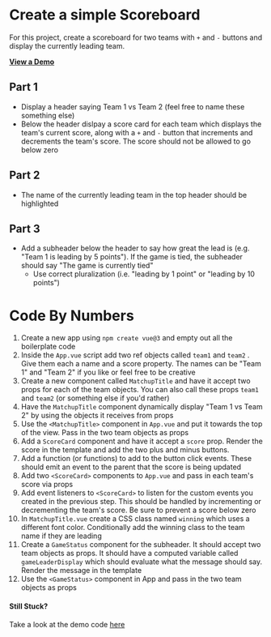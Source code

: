 # Create a simple Scoreboard

For this project, create a scoreboard for two teams with `+` and `-` buttons and display the currently leading team.

[**View a Demo**](https://nss-vue-scoreboard.web.app/)

## Part 1

- Display a header saying Team 1 vs Team 2 (feel free to name these something else)
- Below the header dislpay a score card for each team which displays the team's current score, along with a `+` and `-` button that increments and decrements the team's score. The score should not be allowed to go below zero

## Part 2

- The name of the currently leading team in the top header should be highlighted

## Part 3

- Add a subheader below the header to say how great the lead is (e.g. "Team 1 is leading by 5 points"). If the game is tied, the subheader should say "The game is currently tied"
  - Use correct pluralization (i.e. "leading by 1 point" or "leading by 10 points")

# Code By Numbers

1. Create a new app using `npm create vue@3` and empty out all the boilerplate code
2. Inside the `App.vue` script add two ref objects called `team1` and `team2` . Give them each a name and a score property. The names can be "Team 1" and "Team 2" if you like or feel free to be creative
3. Create a new component called `MatchupTitle` and have it accept two props for each of the team objects. You can also call these props `team1` and `team2` (or something else if you'd rather)
4. Have the `MatchupTitle` component dynamically display "Team 1 vs Team 2" by using the objects it receives from props
5. Use the `<MatchupTitle>` component in `App.vue` and put it towards the top of the view. Pass in the two team objects as props
6. Add a `ScoreCard` component and have it accept a `score` prop. Render the score in the template and add the two plus and minus buttons.
7. Add a function (or functions) to add to the button click events. These should emit an event to the parent that the score is being updated
8. Add two `<ScoreCard>` components to `App.vue` and pass in each team's score via props
9. Add event listeners to `<ScoreCard>` to listen for the custom events you created in the previous step. This should be handled by incrementing or decrementing the team's score. Be sure to prevent a score below zero
10. In `MatchupTitle.vue` create a CSS class named `winning` which uses a different font color. Conditionally add the winning class to the team name if they are leading
11. Create a `GameStatus` component for the subheader. It should accept two team objects as props. It should have a computed variable called `gameLeaderDisplay` which should evaluate what the message should say. Render the message in the template
12. Use the `<GameStatus>` component in App and pass in the two team objects as props

#### Still Stuck?

Take a look at the demo code [here](https://github.com/nashville-software-school/Vue-Workshop/tree/main/projects/scoreboard)
